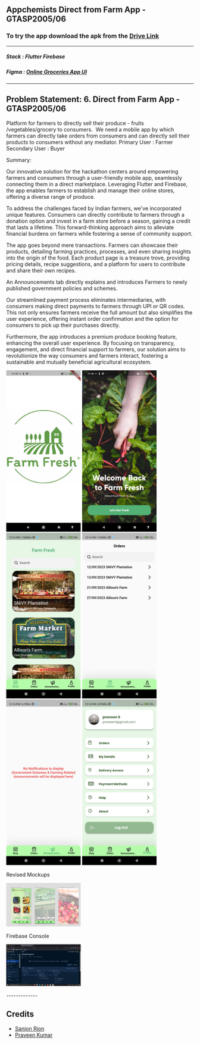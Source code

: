 Appchemists
Direct from Farm App - GTASP2005/06
-------------  
### To try the app download the apk from the [Drive Link](https://drive.google.com/drive/folders/1s3VZ2YfswkFdDaQBEoK6AuzrnoocMC0P?usp=sharing)  
-------------
  
##### Stack : Flutter Firebase
##### Figma : [Online Groceries App UI](https://www.figma.com/file/cTwn56bgm3dIxUwuW1GEOQ/GTA-Sandshores?type=design&node-id=1%3A2&mode=design&t=sGDIxHC97OSz3FR9-1)  
  
-------------  

## Problem Statement: 6. Direct from Farm App - GTASP2005/06

Platform for farmers to directly sell their produce - fruits /vegetables/grocery to consumers. 
We need a mobile app by which farmers can directly take orders from consumers and can directly sell their products to consumers without any mediator.
Primary User : Farmer 
Secondary User : Buyer

Summary:

Our innovative solution for the hackathon centers around empowering farmers and consumers through a user-friendly mobile app, seamlessly connecting them in a direct marketplace. Leveraging Flutter and Firebase, the app enables farmers to establish and manage their online stores, offering a diverse range of produce.

To address the challenges faced by Indian farmers, we've incorporated unique features. Consumers can directly contribute to farmers through a donation option and invest in a farm store before a season, gaining a credit that lasts a lifetime. This forward-thinking approach aims to alleviate financial burdens on farmers while fostering a sense of community support.

The app goes beyond mere transactions. Farmers can showcase their products, detailing farming practices, processes, and even sharing insights into the origin of the food. Each product page is a treasure trove, providing pricing details, recipe suggestions, and a platform for users to contribute and share their own recipes.

An Announcements tab directly explains and introduces Farmers to newly published government policies and schemes.

Our streamlined payment process eliminates intermediaries, with consumers making direct payments to farmers through UPI or QR codes. This not only ensures farmers receive the full amount but also simplifies the user experience, offering instant order confirmation and the option for consumers to pick up their purchases directly.

Furthermore, the app introduces a premium produce booking feature, enhancing the overall user experience. By focusing on transparency, engagement, and direct financial support to farmers, our solution aims to revolutionize the way consumers and farmers interact, fostering a sustainable and mutually beneficial agricultural ecosystem.

<p float="left">
  <img src="screenshots/1.jpg" width="200" />
  <img src="screenshots/2.jpg" width="200" /> 
  <img src="screenshots/3.jpg" width="200" />
  <img src="screenshots/4.jpg" width="200" />
  <img src="screenshots/5.jpg" width="200" /> 
  <img src="screenshots/6.jpg" width="200" />
  
  Revised Mockups
  
  <img src="screenshots/7.jpg" width="200" />
  
  Firebase Console
  
  <img src="screenshots/8.jpg" width="200" /> 
</p>
-------------  

## Credits  
- [Sanjon Rion](www.linkedin.com/in/sanjon-rion-snivy27272713) 
- [Praveen Kumar](https://www.linkedin.com/in/praveen-kumar-852097214?lipi=urn%3Ali%3Apage%3Ad_flagship3_profile_view_base%3BcSqvjqn3SGyyRMQ4dD1BMA%3D%3D)
